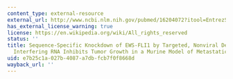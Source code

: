 ```yaml
---
content_type: external-resource
external_url: http://www.ncbi.nlm.nih.gov/pubmed/16204072?itool=EntrezSystem2.PEntrez.Pubmed.Pubmed_ResultsPanel.Pubmed_RVDocSum&ordinalpos=9
has_external_license_warning: true
license: https://en.wikipedia.org/wiki/All_rights_reserved
status: ''
title: Sequence-Specific Knockdown of EWS-FLI1 by Targeted, Nonviral Delivery of Small
  Interfering RNA Inhibits Tumor Growth in a Murine Model of Metastatic Ewing's Sarcoma
uid: e7b25c1a-027b-4087-a7db-fcb7f0f8668d
wayback_url: ''
---
```


